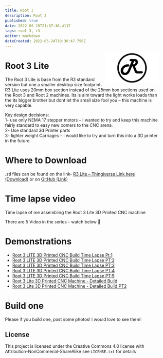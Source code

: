 ```yaml
---
title: Root 3
description: Root 3 
published: true
date: 2022-06-28T21:37:30.411Z
tags: root 3, r3
editor: markdown
dateCreated: 2022-05-24T19:30:47.756Z
---
```


<img align="right" width=175 src="https://raw.githubusercontent.com/RootCNC/Root-3-Lite-CNC/master/Media/R_Logo.png" />

# Root 3 Lite

The Root 3 Lite is base from the R3 standard version but one a smaller desktop size footprint. R3 Lite uses 20mm box section instead of the 25mm box sections used on the Root 3 and Root 2 machines. Its is aim toward the light works loads than the its bigger brother but dont let the small size fool you – this machine is very capable.

Key design decisions:  
1- use only NEMA 17 stepper motors – I wanted to try and keep this machine fairly standard to easy new comers to the CNC arena.  
2- Use standard 3d Printer parts  
3- lighter weight Carriages – I would like to try and turn this into a 3D printer in the future.

# Where to Download

.stl files can be found on the link-  [R3 Lite – Thingiverse Link here (Download)](https://www.thingiverse.com/thing:2719388)  or on  [GitHub (Link)](https://github.com/RootCNC/Root-3-Lite-CNC)

# Time lapse video

Time lapse of me assembling the Root 3 Lite 3D Printed CNC machine

There are 5 Video in the series – watch below 🙂
# Demonstrations
- [Root 3 LITE 3D Printed CNC Build Time Lapse Pt:1](https://youtu.be/EO74vpdD0Xw)
- [Root 3 LITE 3D Printed CNC Build Time Lapse PT:2](https://youtu.be/fn3ckowByKE)
- [Root 3 LITE 3D Printed CNC Build Time Lapse PT:3](https://youtu.be/iAw6eYHO-rA)
- [Root 3 LITE 3D Printed CNC Build Time Lapse PT:4](https://youtu.be/Q-q3HUyp_Jk)
- [Root 3 LITE 3D Printed CNC Build Time Lapse PT:5](https://youtu.be/NHjO-4sVp34)
- [Root 3 Lite 3D Printed CNC Machine - Detailed Build](https://youtu.be/z-iaeO7dcOc)
- [Root 3 Lite 3D Printed CNC Machine - Detailed Build PT2](https://youtu.be/A2IiE9nGB0A)

# Build one

Please if you build one, post some photos! I would love to see them!

## License

This project is licensed under the Creative Commons 4.0 license with 
Attribution-NonCommerial-ShareAlike see `LICENSE.txt` for details
